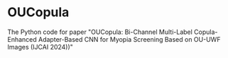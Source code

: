 # OUCopula
The Python code for paper "OUCopula: Bi-Channel Multi-Label Copula-Enhanced Adapter-Based CNN for Myopia Screening Based on OU-UWF Images (IJCAI 2024))"
